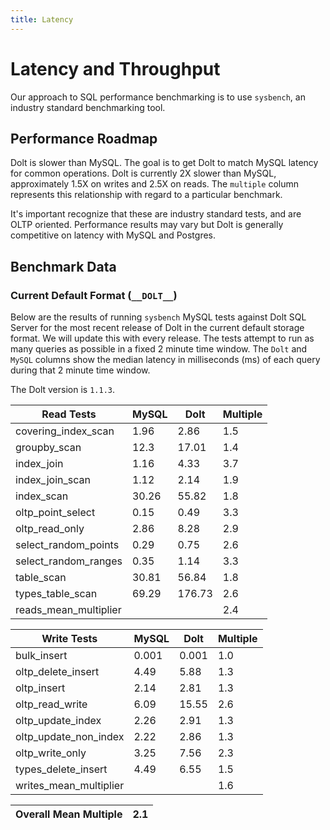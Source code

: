 ```yaml
---
title: Latency
---
```


# Latency and Throughput

Our approach to SQL performance benchmarking is to use `sysbench`, an
industry standard benchmarking tool.

## Performance Roadmap

Dolt is slower than MySQL. The goal is to get Dolt to match 
MySQL latency for common operations. Dolt is currently 2X slower 
than MySQL, approximately 1.5X on writes and 2.5X on reads. The 
`multiple` column represents this relationship with regard to a 
particular benchmark.

It's important recognize that these are industry standard tests, and
are OLTP oriented. Performance results may vary but Dolt is 
generally competitive on latency with MySQL and Postgres.

## Benchmark Data

### Current Default Format (`__DOLT__`)

Below are the results of running `sysbench` MySQL tests against Dolt
SQL Server for the most recent release of Dolt in the current default 
storage format. We will update this with every release. The tests 
attempt to run as many queries as possible in a fixed 2 minute time 
window. The `Dolt` and `MySQL` columns show the median latency in 
milliseconds (ms) of each query during that 2 minute time window.

The Dolt version is `1.1.3`.

<!-- START___DOLT___LATENCY_RESULTS_TABLE -->
|       Read Tests        | MySQL |  Dolt  | Multiple |
|-------------------------|-------|--------|----------|
| covering\_index\_scan   |  1.96 |   2.86 |      1.5 |
| groupby\_scan           |  12.3 |  17.01 |      1.4 |
| index\_join             |  1.16 |   4.33 |      3.7 |
| index\_join\_scan       |  1.12 |   2.14 |      1.9 |
| index\_scan             | 30.26 |  55.82 |      1.8 |
| oltp\_point\_select     |  0.15 |   0.49 |      3.3 |
| oltp\_read\_only        |  2.86 |   8.28 |      2.9 |
| select\_random\_points  |  0.29 |   0.75 |      2.6 |
| select\_random\_ranges  |  0.35 |   1.14 |      3.3 |
| table\_scan             | 30.81 |  56.84 |      1.8 |
| types\_table\_scan      | 69.29 | 176.73 |      2.6 |
| reads\_mean\_multiplier |       |        |      2.4 |

|       Write Tests        | MySQL | Dolt  | Multiple |
|--------------------------|-------|-------|----------|
| bulk\_insert             | 0.001 | 0.001 |      1.0 |
| oltp\_delete\_insert     |  4.49 |  5.88 |      1.3 |
| oltp\_insert             |  2.14 |  2.81 |      1.3 |
| oltp\_read\_write        |  6.09 | 15.55 |      2.6 |
| oltp\_update\_index      |  2.26 |  2.91 |      1.3 |
| oltp\_update\_non\_index |  2.22 |  2.86 |      1.3 |
| oltp\_write\_only        |  3.25 |  7.56 |      2.3 |
| types\_delete\_insert    |  4.49 |  6.55 |      1.5 |
| writes\_mean\_multiplier |       |       |      1.6 |

| Overall Mean Multiple | 2.1 |
|-----------------------|-----|
<!-- END___DOLT___LATENCY_RESULTS_TABLE -->
<br/>
